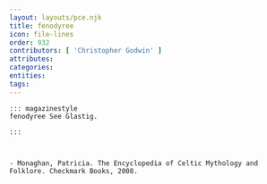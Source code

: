 ```yaml
---
layout: layouts/pce.njk
title: fenodyree
icon: file-lines
order: 932
contributors: [ 'Christopher Godwin' ]
attributes:
categories:
entities:
tags:
---
```

``` tab [group1:Info]
::: magazinestyle
fenodyree See Glastig.

:::
```
``` tab [group1:Attributes]
```
``` tab [group1:Entities]
```
``` tab [group1:Sources]
- Monaghan, Patricia. The Encyclopedia of Celtic Mythology and Folklore. Checkmark Books, 2008.
```
